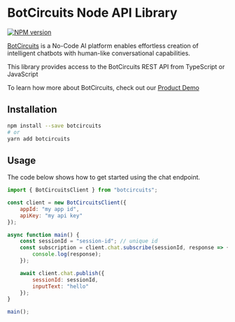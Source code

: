 # BotCircuits Node API Library

[![NPM version](https://img.shields.io/npm/v/botcircuits.svg)](https://npmjs.org/package/botcircuits)

[BotCircuits](https://botcircuits.com/#demo) is a No-Code AI platform enables effortless creation of intelligent chatbots with human-like conversational capabilities.

This library provides access to the BotCircuits REST API from TypeScript or JavaScript

To learn how more about BotCircuits, check out our [Product Demo](https://botcircuits.com/#demo)

## Installation

```sh
npm install --save botcircuits
# or
yarn add botcircuits
```

## Usage

The code below shows how to get started using the chat endpoint.

```js
import { BotCircuitsClient } from "botcircuits";

const client = new BotCircuitsClient({
    appId: "my app id",
    apiKey: "my api key"
});

async function main() {
    const sessionId = "session-id"; // unique id
    const subscription = client.chat.subscribe(sessionId, response => {
        console.log(response);
    });

    await client.chat.publish({
        sessionId: sessionId,
        inputText: "hello"
    });
}

main();
```